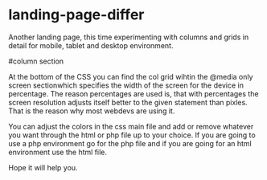 # landing-page-differ
Another landing page, this time experimenting with columns and grids in detail for mobile, tablet and desktop environment.

#column section

At the bottom of the CSS you can find the col grid wihtin the @media only screen sectionwhich specifies the width of the screen 
for the device in percentage.
The reason percentages are used is, that with percentages the screen resolution adjusts itself better to the given statement
than pixles. That is the reason why most webdevs are using it. 

You can adjust the colors in the css main file and add or remove whatever you want through the html or php file up to your choice.
If you are going to use a php environment go for the php file and if you are going for an html environment use the html file.

Hope it will help you.

